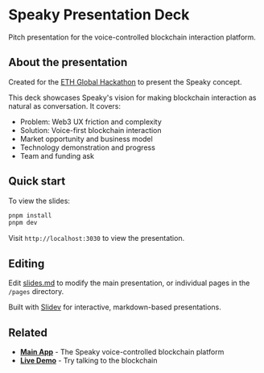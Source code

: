 # Speaky Presentation Deck

Pitch presentation for the voice-controlled blockchain interaction platform.

## About the presentation

Created for the [ETH Global Hackathon](https://ethglobal.com/) to present the Speaky concept.

This deck showcases Speaky's vision for making blockchain interaction as natural as conversation. It covers:

- Problem: Web3 UX friction and complexity
- Solution: Voice-first blockchain interaction
- Market opportunity and business model
- Technology demonstration and progress
- Team and funding ask

## Quick start

To view the slides:

```bash
pnpm install
pnpm dev
```

Visit `http://localhost:3030` to view the presentation.

## Editing

Edit [slides.md](./slides.md) to modify the main presentation, or individual pages in the `/pages` directory.

Built with [Slidev](https://sli.dev/) for interactive, markdown-based presentations.

## Related

- **[Main App](../web/)** - The Speaky voice-controlled blockchain platform
- **[Live Demo](https://speaky.com)** - Try talking to the blockchain
